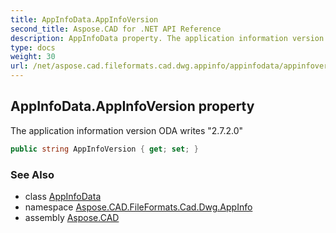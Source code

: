 ```yaml
---
title: AppInfoData.AppInfoVersion
second_title: Aspose.CAD for .NET API Reference
description: AppInfoData property. The application information version ODA writes 2.7.2.0
type: docs
weight: 30
url: /net/aspose.cad.fileformats.cad.dwg.appinfo/appinfodata/appinfoversion/
---
```

## AppInfoData.AppInfoVersion property

The application information version ODA writes "2.7.2.0"

```csharp
public string AppInfoVersion { get; set; }
```

### See Also

* class [AppInfoData](../)
* namespace [Aspose.CAD.FileFormats.Cad.Dwg.AppInfo](../../../aspose.cad.fileformats.cad.dwg.appinfo/)
* assembly [Aspose.CAD](../../../)


